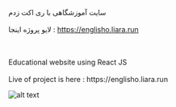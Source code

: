 سایت آموزشگاهی با ری اکت زدم
<br>
</br>لایو پروژه اینجا : https://englisho.liara.run


<br>
</br>
Educational website using React JS
<br>
</br>
Live of project is here : https://englisho.liara.run       

![alt text](https://github.com/mohammadbaghani/Englisho-React/blob/master/Screenshot_2025_01_08-9.png)
